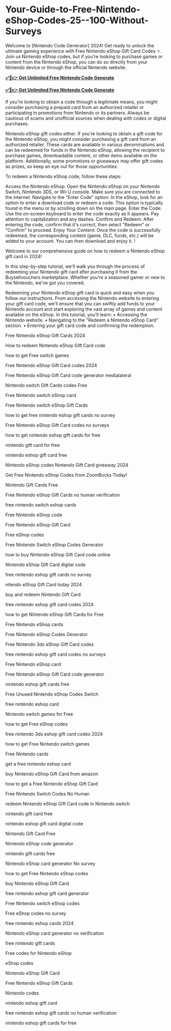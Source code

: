 # Your-Guide-to-Free-Nintendo-eShop-Codes-25--100-Without-Surveys
Welcome to [Nintendo Code Generator] 2024! Get ready to unlock the ultimate gaming experience with Free Nintendo eShop Gift Card Codes ✧. Join us Nintendo eShop codes, but if you're looking to purchase games or content from the Nintendo eShop, you can do so directly from your Nintendo device or through the official Nintendo website.

**[✅🔴👉 Get Unlimited Free Nintendo Code Generate](https://usa.offerznz.com/nintendofreegiftcard8/)**

**[✅🔴👉 Get Unlimited Free Nintendo Code Generate](https://usa.offerznz.com/nintendofreegiftcard8/)**


If you're looking to obtain a code through a legitimate means, you might consider purchasing a prepaid card from an authorized retailer or participating in promotions from Nintendo or its partners. Always be cautious of scams and unofficial sources when dealing with codes or digital purchases.

Nintendo eShop gift codes either. If you're looking to obtain a gift code for the Nintendo eShop, you might consider purchasing a gift card from an authorized retailer. These cards are available in various denominations and can be redeemed for funds in the Nintendo eShop, allowing the recipient to purchase games, downloadable content, or other items available on the platform. Additionally, some promotions or giveaways may offer gift codes as prizes, so keep an eye out for those opportunities.

To redeem a Nintendo eShop code, follow these steps:

Access the Nintendo eShop: Open the Nintendo eShop on your Nintendo Switch, Nintendo 3DS, or Wii U console. Make sure you are connected to the internet. Navigate to the "Enter Code" option: In the eShop, look for an option to enter a download code or redeem a code. This option is typically found in the menu or by scrolling down on the main page. Enter the Code: Use the on-screen keyboard to enter the code exactly as it appears. Pay attention to capitalization and any dashes. Confirm and Redeem: After entering the code, confirm that it's correct, then select "Redeem" or "Confirm" to proceed. Enjoy Your Content: Once the code is successfully redeemed, the corresponding content (game, DLC, funds, etc.) will be added to your account. You can then download and enjoy it. !

Welcome to our comprehensive guide on how to redeem a Nintendo eShop gift card in 2024!

In this step-by-step tutorial, we'll walk you through the process of redeeming your Nintendo gift card after purchasing it from the Buysellvouchers marketplace. Whether you're a seasoned gamer or new to the Nintendo, we've got you covered.

Redeeming your Nintendo eShop gift card is quick and easy when you follow our instructions. From accessing the Nintendo website to entering your gift card code, we'll ensure that you can swiftly add funds to your Nintendo account and start exploring the vast array of games and content available on the eShop. In this tutorial, you'll learn: • Accessing the Nintendo website. • Navigating to the "Redeem a Nintendo eShop Card" section. • Entering your gift card code and confirming the redemption.

Free Nintendo eShop Gift Cards 2024

How to redeem Nintendo eShop Gift Card code

how to get Free switch games

Free Nintendo eShop Gift Card codes 2024

Free Nintendo eShop Gift Card code generator medialateral

Nintendo switch Gift Cards codes Free

Free Nintendo switch eShop card

Free Nintendo switch eShop Gift Cards

how to get free nintendo eshop gift cards no survey

Free Nintendo eShop Gift Card codes no surveys

how to get nintendo eshop gift cards for free

nintendo gift card for free

nintendo eshop gift card free

Nintendo eShop codes Nintendo Gift Card giveaway 2024

Get Free Nintendo eShop Codes from ZoomBucks Today!

Nintendo Gift Cards Free

Free Nintendo eShop Gift Cards no human verification

free nintendo switch eshop cards

Free Nintendo eShop code

Free Nintendo eShop Gift Card

Free eShop codes

Free Nintendo Switch eShop Codes Generator

how to buy Nintendo eShop Gift Card code online

Nintendo eShop Gift Card digital code

free nintendo eshop gift cards no survey

nitendo eShop Gift Card today 2024

buy and redeem Nintendo Gift Card

free nintendo eshop gift card codes 2024

how to get Nintendo eShop Gift Cards for Free

Free Nintendo eShop cards

Free Nintendo eShop Codes Generator

Free Nintendo 3ds eShop Gift Card codes

free nintendo eshop gift card codes no surveys

Free Nintendo eShop card

Free Nintendo eShop Gift Card code generator

nintendo eshop gift cards free

Free Unused Nintendo eShop Codes Switch

free nintendo eshop card

Nintendo switch games for Free

how to get Free eShop codes

free nintendo 3ds eshop gift card codes 2024

how to get Free Nintendo switch games

Free Nintendo cards

get a free nintendo eshop card

buy Nintendo eShop Gift Card from amazon

how to get a Free Nintendo eShop Gift Card

Free Nintendo Switch Codes No Human

redeem Nintendo eShop Gift Card code in Nintendo switch

nintendo gift card free

nintendo eshop gift card digital code

Nintendo Gift Card Free

Nintendo eShop code generator

nintendo gift cards free

Nintendo eShop card generator No survey

how to get Free Nintendo eShop codes

buy Nintendo eShop Gift Card

free nintendo eshop gift card generator

Free Nintendo switch eShop codes

Free eShop codes no survey

free nintendo eshop cards 2024

Nintendo eShop card generator no verification

free nintendo gift cards

Free codes for Nintendo eShop

eShop codes

Nintendo eShop Gift Card

Free Nintendo eShop Gift Cards

Nintendo codes

nintendo eshop gift card

free nintendo eshop gift cards no human verification

nintendo eshop gift cards for free
